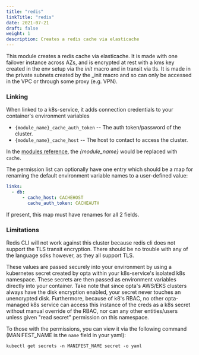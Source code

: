 ```yaml
---
title: "redis"
linkTitle: "redis"
date: 2021-07-21
draft: false
weight: 1
description: Creates a redis cache via elasticache
---
```


This module creates a redis cache via elasticache. It is made with one failover instance across AZs, and is encrypted
at rest with a kms key created in the env setup via the _init_ macro and in transit via tls. It is made in the private
subnets created by the \_init macro and so can only be accessed in the VPC or through some proxy (e.g. VPN).

### Linking

When linked to a k8s-service, it adds connection credentials to your container's environment variables

- `{module_name}_cache_auth_token` -- The auth token/password of the cluster.
- `{module_name}_cache_host` -- The host to contact to access the cluster.

In the [modules reference](/reference), the _{module_name}_ would be replaced with `cache`.

The permission list can optionally have one entry which should be a map for renaming the default environment variable
names to a user-defined value:

```yaml
links:
  - db:
      - cache_host: CACHEHOST
        cache_auth_token: CACHEAUTH
```

If present, this map must have renames for all 2 fields.

### Limitations

Redis CLI will not work against this cluster because redis cli does not
support the TLS transit encryption. There should be no trouble with any of the
language sdks however, as they all support TLS.

These values are passed securely into your environment by using a kubernetes secret created by opta within your
k8s-service's isolated k8s namespace.  These secrets are then passed as environment variables directly into your container.
Take note that since opta's AWS/EKS clusters always have the disk encryption enabled, your secret never touches an
unencrypted disk. Furthermore, because of k8's RBAC, no other opta-managed k8s service can access this instance of the
creds as a k8s secret without manual override of the RBAC, nor can any other entities/users unless given "read secret"
permission on this namespace.

To those with the permissions, you can view it via the following command (MANIFEST_NAME is the `name` field in your yaml):

`kubectl get secrets -n MANIFEST_NAME secret -o yaml`
